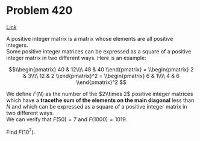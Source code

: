# Problem 420

[Link](https://projecteuler.net/problem=420)

A positive integer matrix is a matrix whose elements are all positive integers.  
Some positive integer matrices can be expressed as a square of a positive integer matrix in two different ways. Here is an example:

$$\\begin{pmatrix} 40 & 12\\\\ 48 & 40 \\end{pmatrix} = \\begin{pmatrix} 2 & 3\\\\ 12 & 2 \\end{pmatrix}^2 = \\begin{pmatrix} 6 & 1\\\\ 4 & 6 \\end{pmatrix}^2 $$

We define $F(N)$ as the number of the $2\\times 2$ positive integer matrices which have a **tracethe sum of the elements on the main diagonal** less than $N$ and which can be expressed as a square of a positive integer matrix in two different ways.  
We can verify that $F(50) = 7$ and $F(1000) = 1019$. 

Find $F(10^7)$.